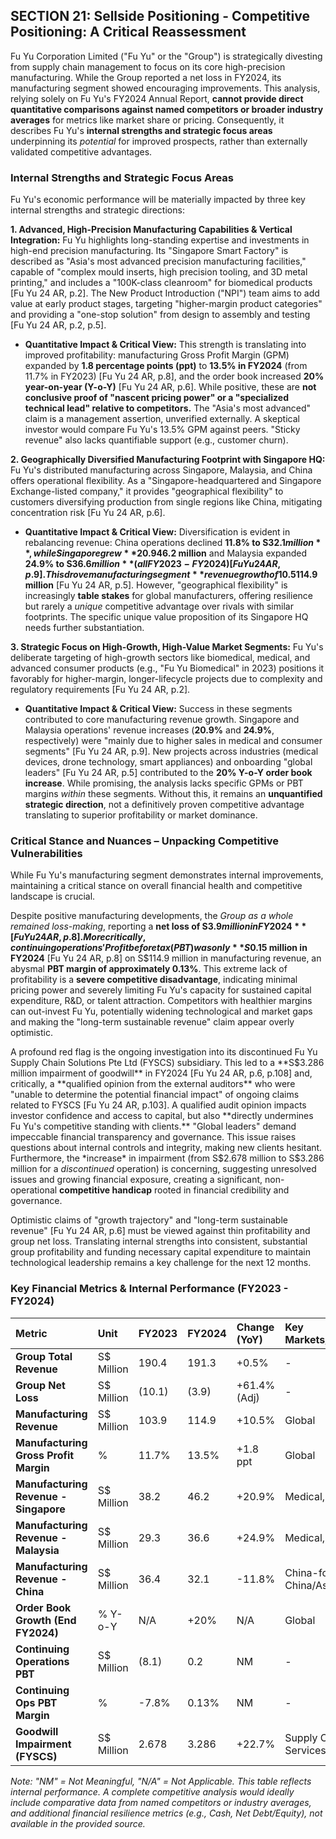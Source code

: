 ## SECTION 21: Sellside Positioning - Competitive Positioning: A Critical Reassessment

Fu Yu Corporation Limited ("Fu Yu" or the "Group") is strategically divesting from supply chain management to focus on its core high-precision manufacturing. While the Group reported a net loss in FY2024, its manufacturing segment showed encouraging improvements. This analysis, relying solely on Fu Yu's FY2024 Annual Report, **cannot provide direct quantitative comparisons against named competitors or broader industry averages** for metrics like market share or pricing. Consequently, it describes Fu Yu's **internal strengths and strategic focus areas** underpinning its *potential* for improved prospects, rather than externally validated competitive advantages.

### Internal Strengths and Strategic Focus Areas

Fu Yu's economic performance will be materially impacted by three key internal strengths and strategic directions:

**1. Advanced, High-Precision Manufacturing Capabilities & Vertical Integration:**
Fu Yu highlights long-standing expertise and investments in high-end precision manufacturing. Its "Singapore Smart Factory" is described as "Asia's most advanced precision manufacturing facilities," capable of "complex mould inserts, high precision tooling, and 3D metal printing," and includes a "100K-class cleanroom" for biomedical products [Fu Yu 24 AR, p.2]. The New Product Introduction ("NPI") team aims to add value at early product stages, targeting "higher-margin product categories" and providing a "one-stop solution" from design to assembly and testing [Fu Yu 24 AR, p.2, p.5].

*   **Quantitative Impact & Critical View:** This strength is translating into improved profitability: manufacturing Gross Profit Margin (GPM) expanded by **1.8 percentage points (ppt)** to **13.5% in FY2024** (from 11.7% in FY2023) [Fu Yu 24 AR, p.8], and the order book increased **20% year-on-year (Y-o-Y)** [Fu Yu 24 AR, p.6]. While positive, these are **not conclusive proof of "nascent pricing power" or a "specialized technical lead" relative to competitors.** The "Asia's most advanced" claim is a management assertion, unverified externally. A skeptical investor would compare Fu Yu's 13.5% GPM against peers. "Sticky revenue" also lacks quantifiable support (e.g., customer churn).

**2. Geographically Diversified Manufacturing Footprint with Singapore HQ:**
Fu Yu's distributed manufacturing across Singapore, Malaysia, and China offers operational flexibility. As a "Singapore-headquartered and Singapore Exchange-listed company," it provides "geographical flexibility" to customers diversifying production from single regions like China, mitigating concentration risk [Fu Yu 24 AR, p.6].

*   **Quantitative Impact & Critical View:** Diversification is evident in rebalancing revenue: China operations declined **11.8% to S$32.1 million**, while Singapore grew **20.9% to S$46.2 million** and Malaysia expanded **24.9% to S$36.6 million** (all FY2023-FY2024) [Fu Yu 24 AR, p.9]. This drove manufacturing segment **revenue growth of 10.5% to S$114.9 million** [Fu Yu 24 AR, p.5]. However, "geographical flexibility" is increasingly **table stakes** for global manufacturers, offering resilience but rarely a *unique* competitive advantage over rivals with similar footprints. The specific unique value proposition of its Singapore HQ needs further substantiation.

**3. Strategic Focus on High-Growth, High-Value Market Segments:**
Fu Yu's deliberate targeting of high-growth sectors like biomedical, medical, and advanced consumer products (e.g., "Fu Yu Biomedical" in 2023) positions it favorably for higher-margin, longer-lifecycle projects due to complexity and regulatory requirements [Fu Yu 24 AR, p.2].

*   **Quantitative Impact & Critical View:** Success in these segments contributed to core manufacturing revenue growth. Singapore and Malaysia operations' revenue increases (**20.9%** and **24.9%**, respectively) were "mainly due to higher sales in medical and consumer segments" [Fu Yu 24 AR, p.9]. New projects across industries (medical devices, drone technology, smart appliances) and onboarding "global leaders" [Fu Yu 24 AR, p.5] contributed to the **20% Y-o-Y order book increase**. While promising, the analysis lacks specific GPMs or PBT margins *within* these segments. Without this, it remains an **unquantified strategic direction**, not a definitively proven competitive advantage translating to superior profitability or market dominance.

### Critical Stance and Nuances – Unpacking Competitive Vulnerabilities

While Fu Yu's manufacturing segment demonstrates internal improvements, maintaining a critical stance on overall financial health and competitive landscape is crucial.

Despite positive manufacturing developments, the *Group as a whole remained loss-making*, reporting a **net loss of S$3.9 million in FY2024** [Fu Yu 24 AR, p.8]. More critically, continuing operations' Profit before tax (PBT) was only **S$0.15 million in FY2024** [Fu Yu 24 AR, p.8] on S$114.9 million in manufacturing revenue, an abysmal **PBT margin of approximately 0.13%**. This extreme lack of profitability is a **severe competitive disadvantage**, indicating minimal pricing power and severely limiting Fu Yu's capacity for sustained capital expenditure, R&D, or talent attraction. Competitors with healthier margins can out-invest Fu Yu, potentially widening technological and market gaps and making the "long-term sustainable revenue" claim appear overly optimistic.

A profound red flag is the ongoing investigation into its discontinued Fu Yu Supply Chain Solutions Pte Ltd (FYSCS) subsidiary. This led to a **S$3.286 million impairment of goodwill** in FY2024 [Fu Yu 24 AR, p.6, p.108] and, critically, a **qualified opinion from the external auditors** who were "unable to determine the potential financial impact" of ongoing claims related to FYSCS [Fu Yu 24 AR, p.103]. A qualified audit opinion impacts investor confidence and access to capital, but also **directly undermines Fu Yu's competitive standing with clients.** "Global leaders" demand impeccable financial transparency and governance. This issue raises questions about internal controls and integrity, making new clients hesitant. Furthermore, the *increase* in impairment (from S$2.678 million to S$3.286 million for a *discontinued* operation) is concerning, suggesting unresolved issues and growing financial exposure, creating a significant, non-operational **competitive handicap** rooted in financial credibility and governance.

Optimistic claims of "growth trajectory" and "long-term sustainable revenue" [Fu Yu 24 AR, p.6] must be viewed against thin profitability and group net loss. Translating internal strengths into consistent, substantial group profitability and funding necessary capital expenditure to maintain technological leadership remains a key challenge for the next 12 months.

### Key Financial Metrics & Internal Performance (FY2023 - FY2024)

| Metric                                | Unit         | FY2023     | FY2024     | Change (YoY) | Key Markets/Segments | Source                                |
| :------------------------------------ | :----------- | :--------- | :--------- | :----------- | :------------------- | :------------------------------------ |
| **Group Total Revenue**               | S$ Million   | 190.4      | 191.3      | +0.5%        | -                    | [Fu Yu 24 AR, p.8]                    |
| **Group Net Loss**                    | S$ Million   | (10.1)     | (3.9)      | +61.4% (Adj) | -                    | [Fu Yu 24 AR, p.8]                    |
| **Manufacturing Revenue**             | S$ Million   | 103.9      | 114.9      | +10.5%       | Global               | [Fu Yu 24 AR, p.8]                    |
| **Manufacturing Gross Profit Margin** | %            | 11.7%      | 13.5%      | +1.8 ppt     | Global               | [Fu Yu 24 AR, p.8]                    |
| **Manufacturing Revenue - Singapore** | S$ Million   | 38.2       | 46.2       | +20.9%       | Medical, Consumer    | [Fu Yu 24 AR, p.9]                    |
| **Manufacturing Revenue - Malaysia**  | S$ Million   | 29.3       | 36.6       | +24.9%       | Medical, Consumer    | [Fu Yu 24 AR, p.9]                    |
| **Manufacturing Revenue - China**     | S$ Million   | 36.4       | 32.1       | -11.8%       | China-for-China/Asia | [Fu Yu 24 AR, p.9]                    |
| **Order Book Growth (End FY2024)**    | % Y-o-Y      | N/A        | +20%       | N/A          | Global               | [Fu Yu 24 AR, p.6]                    |
| **Continuing Operations PBT**         | S$ Million   | (8.1)      | 0.2        | NM           | -                    | [Fu Yu 24 AR, p.8]                    |
| **Continuing Ops PBT Margin**         | %            | -7.8%      | 0.13%      | NM           | -                    | [Calculated]                          |
| **Goodwill Impairment (FYSCS)**       | S$ Million   | 2.678      | 3.286      | +22.7%       | Supply Chain Services| [Fu Yu 24 AR, p.108]                  |

*Note: "NM" = Not Meaningful, "N/A" = Not Applicable. This table reflects internal performance. A complete competitive analysis would ideally include comparative data from named competitors or industry averages, and additional financial resilience metrics (e.g., Cash, Net Debt/Equity), not available in the provided source.*